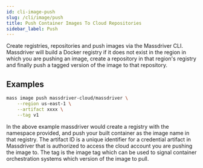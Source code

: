 ```yaml
---
id: cli-image-push
slug: /cli/image/push
title: Push Container Images To Cloud Repositories
sidebar_label: Push
---
```


Create registries, repositories and push images via the Massdriver CLI. Massdriver will build a Docker registry if it does not exist in the region in which you are pushing an image, create a repository in that region's registry and finally push a tagged version of the image to that repository.

## Examples

```bash
mass image push massdriver-cloud/massdriver \
    --region us-east-1 \
    --artifact xxxx \
    --tag v1
```

In the above example massdriver would create a registry with the namespace provided, and push your built container as the image name in that registry. The artifact ID is a unique identifier for a credential artifact in Massdriver that is authorized to access the cloud account you are pushing the image to. The tag is the image tag which can be used to signal container orchestration systems which version of the image to pull.
